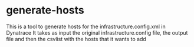 # generate-hosts
This is a tool to generate hosts for the infrastructure.config.xml in Dynatrace
It takes as input the original infrastructure.config file, the output file and then the csvlist with the hosts that it wants to add
